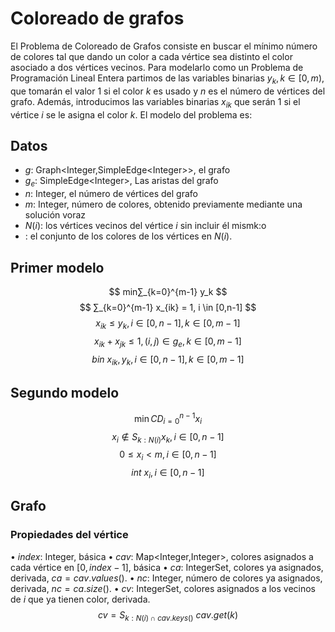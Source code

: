# Coloreado de grafos

El Problema de Coloreado de Grafos consiste en buscar el mínimo número de colores tal que dando un color a cada vértice sea distinto el color asociado a dos vértices vecinos. Para modelarlo como un Problema de Programación Lineal Entera partimos de las variables binarias $y_k,k∈[0,m)$, que tomarán el valor 1 si el color $k$ es usado y $n$ es el número de vértices del grafo. Además, introducimos las variables binarias $x_{ik}$ que serán 1 si el vértice $i$ se le asigna el color $k$.  El modelo del problema es:

## Datos

 - $g$: Graph\<Integer,SimpleEdge\<Integer\>\>, el grafo
 - $g_e$: SimpleEdge\<Integer\>, Las aristas del grafo
 - $n$: Integer, el número de vértices del grafo
 - $m$: Integer, número de colores, obtenido previamente mediante una solución voraz 
 - $N(i)$:  los vértices vecinos del vértice $i$ sin incluir él mismk:o 
 - : el conjunto de los colores de los vértices en $N(i)$.

## Primer modelo

$$ min⁡∑_{k=0}^{m-1} y_k $$
$$ ∑_{k=0}^{m-1} x_{ik} = 1,     i \in [0,n-1] $$
$$ x_{ik} \leq y_k,           i \in [0,n-1],k \in [0,m-1] $$
$$ x_{ik}+x_{jk} \leq 1,         (i,j) \in g_e,k\in [0,m-1] $$
$$ bin \  x_{ik},   y_k,      i \in [0,n-1],k \in [0,m-1] $$

## Segundo modelo

$$ \min⁡ CD_{i=0}^{n-1} x_i $$
$$ x_i \notin S_{k:N(i)} x_k,      i \in [0,n-1] $$
$$ 0 \leq  x_i \lt m,         i \in [0,n-1]$$
$$ int  \ x_i,   i \in [0,n-1] $$
## Grafo

### Propiedades del vértice
 
•	$index$: Integer, básica
•	$cav$: Map\<Integer,Integer\>, colores asignados a cada vértice en $[0,index-1]$, básica
•	$ca$: IntegerSet, colores ya asignados, derivada, $ca=cav.values()$.
•	$nc$: Integer, número de colores ya asignados, derivada, $nc = ca.size()$.
•	$cv$: IntegerSet, colores asignados a los vecinos de $i$ que ya tienen color, derivada. 
$$cv =  S_{k : N(i) \cap cav.keys()} \ cav.get(k) $$








